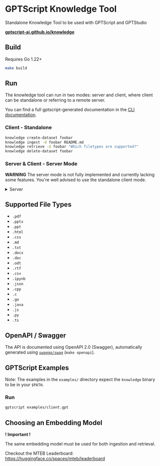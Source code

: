 # GPTScript Knowledge Tool

Standalone Knowledge Tool to be used with GPTScript and GPTStudio

**[gptscript-ai.github.io/knowledge](https://gptscript-ai.github.io/knowledge)**

## Build

Requires Go 1.22+

```bash
make build
```

## Run

The knowledge tool can run in two modes: server and client, where client can be standalone or referring to a remote server.

You can find a full gptscript-generated documentation in the [CLI documentation](./docs/cli.md).


### Client - Standalone

```bash
knowledge create-dataset foobar
knowledge ingest -d foobar README.md
knowledge retrieve -d foobar "Which filetypes are supported?"
knowledge delete-dataset foobar
```

### Server & Client - Server Mode

**WARNING** The server mode is not fully implemented and currently lacking some features. You're well advised to use the standalone client mode.

<details>

<summary>Server</summary>

```bash
knowledge server
```

```bash
export KNOW_SERVER_URL=http://localhost:8000/v1
knowledge create-dataset foobar
knowledge ingest -d foobar README.md
knowledge retrieve -d foobar "Which filetypes are supported?"
knowledge delete-dataset foobar
```

</details>


## Supported File Types

- `.pdf`
- `.pptx`
- `.ppt`
- `.html`
- `.css`
- `.md`
- `.txt`
- `.docx`
- `.doc`
- `.odt`
- `.rtf`
- `.csv`
- `.ipynb`
- `.json`
- `.cpp`
- `.c`
- `.go`
- `.java`
- `.js`
- `.py`
- `.ts`


## OpenAPI / Swagger

The API is documented using OpenAPI 2.0 (Swagger), automatically generated using [`swaggo/swag`](https://github.com/swaggo/swag) (`make openapi`).

## GPTScript Examples

Note: The examples in the `examples/` directory expect the `knowledge` binary to be in your `$PATH`.

### Run

```bash
gptscript examples/client.gpt
```

## Choosing an Embedding Model

**! Important !**

The same embedding model must be used for both ingestion and retrieval.

Checkout the MTEB Leaderboard: https://huggingface.co/spaces/mteb/leaderboard
